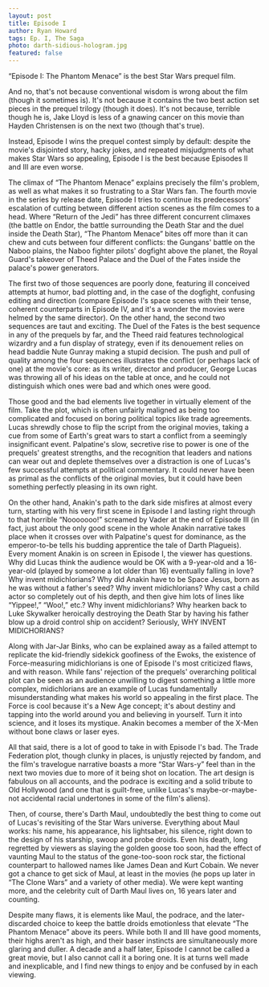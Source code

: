 ```yaml
---
layout: post
title: Episode I
author: Ryan Howard
tags: Ep. I, The Saga
photo: darth-sidious-hologram.jpg
featured: false
---
```


“Episode I: The Phantom Menace” is the best Star Wars prequel film.

And no, that's not because conventional wisdom is wrong about the film (though it sometimes is). It's not because it contains the two best action set pieces in the prequel trilogy (though it does). It's not because, terrible though he is, Jake Lloyd is less of a gnawing cancer on this movie than Hayden Christensen is on the next two (though that's true).

Instead, Episode I wins the prequel contest simply by default: despite the movie's disjointed story, hacky jokes, and repeated misjudgments of what makes Star Wars so appealing, Episode I is the best because Episodes II and III are even worse.

The climax of “The Phantom Menace” explains precisely the film's problem, as well as what makes it so frustrating to a Star Wars fan. The fourth movie in the series by release date, Episode I tries to continue its predecessors' escalation of cutting between different action scenes as the film comes to a head. Where “Return of the Jedi” has three different concurrent climaxes (the battle on Endor, the battle surrounding the Death Star and the duel inside the Death Star), “The Phantom Menace” bites off more than it can chew and cuts between four different conflicts: the Gungans' battle on the Naboo plains, the Naboo fighter pilots' dogfight above the planet, the Royal Guard's takeover of Theed Palace and the Duel of the Fates inside the palace's power generators.

The first two of those sequences are poorly done, featuring ill conceived attempts at humor, bad plotting and, in the case of the dogfight, confusing editing and direction (compare Episode I's space scenes with their tense, coherent counterparts in Episode IV, and it's a wonder the movies were helmed by the same director). On the other hand, the second two sequences are taut and exciting. The Duel of the Fates is the best sequence in any of the prequels by far, and the Theed raid features technological wizardry and a fun display of strategy, even if its denouement relies on head baddie Nute Gunray making a stupid decision. The push and pull of quality among the four sequences illustrates the conflict (or perhaps lack of one) at the movie's core: as its writer, director and producer, George Lucas was throwing all of his ideas on the table at once, and he could not distinguish which ones were bad and which ones were good.

Those good and the bad elements live together in virtually element of the film. Take the plot, which is often unfairly maligned as being too complicated and focused on boring political topics like trade agreements. Lucas shrewdly chose to flip the script from the original movies, taking a cue from some of Earth's great wars to start a conflict from a seemingly insignificant event. Palpatine's slow, secretive rise to power is one of the prequels' greatest strengths, and the recognition that leaders and nations can wear out and deplete themselves over a distraction is one of Lucas's few successful attempts at political commentary. It could never have been as primal as the conflicts of the original movies, but it could have been something perfectly pleasing in its own right.

On the other hand, Anakin's path to the dark side misfires at almost every turn, starting with his very first scene in Episode I and lasting right through to that horrible “Nooooooo!” screamed by Vader at the end of Episode III (in fact, just about the only good scene in the whole Anakin narrative takes place when it crosses over with Palpatine's quest for dominance, as the emperor-to-be tells his budding apprentice the tale of Darth Plagueis). Every moment Anakin is on screen in Episode I, the viewer has questions. Why did Lucas think the audience would be OK with a 9-year-old and a 16-year-old (played by someone a lot older than 16) eventually falling in love? Why invent midichlorians? Why did Anakin have to be Space Jesus, born as he was without a father's seed? Why invent midichlorians? Why cast a child actor so completely out of his depth, and then give him lots of lines like “Yippee!,” “Woo!,” etc.? Why invent midichlorians? Why hearken back to Luke Skywalker heroically destroying the Death Star by having his father blow up a droid control ship on accident? Seriously, WHY INVENT MIDICHORIANS?

Along with Jar-Jar Binks, who can be explained away as a failed attempt to replicate the kid-friendly sidekick goofiness of the Ewoks, the existence of Force-measuring midichlorians is one of Episode I's most criticized flaws, and with reason. While fans' rejection of the prequels' overarching political plot can be seen as an audience unwilling to digest something a little more complex, midichlorians are an example of Lucas fundamentally misunderstanding what makes his world so appealing in the first place. The Force is cool because it's a New Age concept; it's about destiny and tapping into the world around you and believing in yourself. Turn it into science, and it loses its mystique. Anakin becomes a member of the X-Men without bone claws or laser eyes.

All that said, there is a lot of good to take in with Episode I's bad. The Trade Federation plot, though clunky in places, is unjustly rejected by fandom, and the film's travelogue narrative boasts a more “Star Wars-y” feel than in the next two movies due to more of it being shot on location. The art design is fabulous on all accounts, and the podrace is exciting and a solid tribute to Old Hollywood (and one that is guilt-free, unlike Lucas's maybe-or-maybe-not accidental racial undertones in some of the film's aliens).

Then, of course, there's Darth Maul, undoubtedly the best thing to come out of Lucas's revisiting of the Star Wars universe. Everything about Maul works: his name, his appearance, his lightsaber, his silence, right down to the design of his starship, swoop and probe droids. Even his death, long regretted by viewers as slaying the golden goose too soon, had the effect of vaunting Maul to the status of the gone-too-soon rock star, the fictional counterpart to hallowed names like James Dean and Kurt Cobain. We never got a chance to get sick of Maul, at least in the movies (he pops up later in “The Clone Wars” and a variety of other media). We were kept wanting more, and the celebrity cult of Darth Maul lives on, 16 years later and counting.

Despite many flaws, it is elements like Maul, the podrace, and the later-discarded choice to keep the battle droids emotionless that elevate “The Phantom Menace” above its peers. While both II and III have good moments, their highs aren't as high, and their baser instincts are simultaneously more glaring and duller. A decade and a half later, Episode I cannot be called a great movie, but I also cannot call it a boring one. It is at turns well made and inexplicable, and I find new things to enjoy and be confused by in each viewing.